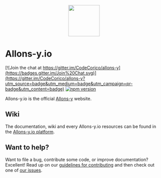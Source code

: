<p align="center"><img src="http://codecorico.com/allons-y-logo.png" height="100" /></p>

# Allons-y.io

[![Join the chat at https://gitter.im/CodeCorico/allons-y](https://badges.gitter.im/Join%20Chat.svg)](https://gitter.im/CodeCorico/allons-y?utm_source=badge&utm_medium=badge&utm_campaign=pr-badge&utm_content=badge)
[![npm version](https://badge.fury.io/js/allons-y.io.svg)](https://badge.fury.io/js/allons-y.io)

Allons-y.io is the official [Allons-y](https://github.com/CodeCorico/allons-y) website.

## Wiki

The documentation, wiki and every Allons-y.io resources can be found in the [Allons-y.io platform](https://allons-y.io).

## Want to help?

Want to file a bug, contribute some code, or improve documentation? Excellent! Read up on our [guidelines for contributing](https://github.com/CodeCorico/allons-y.io/CONTRIBUTING.md) and then check out one of [our issues](https://github.com/CodeCorico/allons-y.io/issues).
